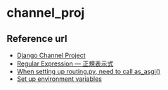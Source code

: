 # channel_proj
## Reference url
* [Django Channel Project](https://medium.com/into-the-night/websocket-chatroom-with-django-channels-f6c7bed7d2f4)
* [Regular Expression — 正規表示式](https://medium.com/seaniap/regular-expression-%E6%AD%A3%E8%A6%8F%E8%A1%A8%E7%A4%BA%E5%BC%8F%E5%9C%A8python%E7%9A%84%E7%94%A8%E6%B3%95-e29085e9d4a)
* [When setting up routing.py, need to call as_asgi()](https://stackoverflow.com/questions/64625473/django-channel-custom-authentication-middleware-call-missing-2-required-po)
* [Set up environment variables](https://alicecampkin.medium.com/how-to-set-up-environment-variables-in-django-f3c4db78c55f)